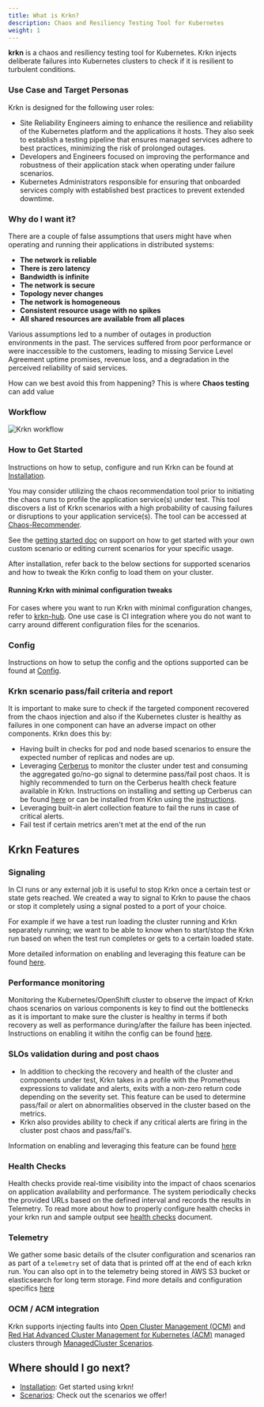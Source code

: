 ```yaml
---
title: What is Krkn?
description: Chaos and Resiliency Testing Tool for Kubernetes
weight: 1
---
```


**krkn** is a chaos and resiliency testing tool for Kubernetes. Krkn injects deliberate failures into Kubernetes clusters to check if it is resilient to turbulent conditions.


### Use Case and Target Personas
Krkn is designed for the following user roles:
- Site Reliability Engineers aiming to enhance the resilience and reliability of the Kubernetes platform and the applications it hosts. They also seek to establish a testing pipeline that ensures managed services adhere to best practices, minimizing the risk of prolonged outages.
- Developers and Engineers focused on improving the performance and robustness of their application stack when operating under failure scenarios.
- Kubernetes Administrators responsible for ensuring that onboarded services comply with established best practices to prevent extended downtime.


### Why do I want it?
There are a couple of false assumptions that users might have when operating and running their applications in distributed systems: 
- **The network is reliable** 
- **There is zero latency** 
- **Bandwidth is infinite**
- **The network is secure** 
- **Topology never changes**
- **The network is homogeneous** 
- **Consistent resource usage with no spikes**
- **All shared resources are available from all places**

Various assumptions led to a number of outages in production environments in the past. The services suffered from poor performance or were inaccessible to the customers, leading to missing Service Level Agreement uptime promises, revenue loss, and a degradation in the perceived reliability of said services.

How can we best avoid this from happening? This is where **Chaos testing** can add value

### Workflow
![Krkn workflow](images/kraken-workflow.png)


### How to Get Started
Instructions on how to setup, configure and run Krkn can be found at [Installation](../installation.md).

You may consider utilizing the chaos recommendation tool prior to initiating the chaos runs to profile the application service(s) under test. This tool discovers a list of Krkn scenarios with a high probability of causing failures or disruptions to your application service(s). The tool can be accessed at [Chaos-Recommender](../chaos-recommender.md).

See the [getting started doc](../getting-started/_index.md.md) on support on how to get started with your own custom scenario or editing current scenarios for your specific usage.

After installation, refer back to the below sections for supported scenarios and how to tweak the Krkn config to load them on your cluster.


#### Running Krkn with minimal configuration tweaks
For cases where you want to run Krkn with minimal configuration changes, refer to [krkn-hub](https://github.com/krkn-chaos/krkn-hub). One use case is CI integration where you do not want to carry around different configuration files for the scenarios.


### Config
Instructions on how to setup the config and the options supported can be found at [Config](config.md).


### Krkn scenario pass/fail criteria and report
It is important to make sure to check if the targeted component recovered from the chaos injection and also if the Kubernetes cluster is healthy as failures in one component can have an adverse impact on other components. Krkn does this by:
- Having built in checks for pod and node based scenarios to ensure the expected number of replicas and nodes are up. 
- Leveraging [Cerberus](../cerberus/_index.md) to monitor the cluster under test and consuming the aggregated go/no-go signal to determine pass/fail post chaos. It is highly recommended to turn on the Cerberus health check feature available in Krkn. Instructions on installing and setting up Cerberus can be found [here](../cerberus/_index.md) or can be installed from Krkn using the [instructions](../installation/_index.md). 
- Leveraging built-in alert collection feature to fail the runs in case of critical alerts.
- Fail test if certain metrics aren't met at the end of the run

## Krkn Features

### Signaling
In CI runs or any external job it is useful to stop Krkn once a certain test or state gets reached. We created a way to signal to Krkn to pause the chaos or stop it completely using a signal posted to a port of your choice.

For example if we have a test run loading the cluster running and Krkn separately running; we want to be able to know when to start/stop the Krkn run based on when the test run completes or gets to a certain loaded state.

More detailed information on enabling and leveraging this feature can be found [here](signal.md).


### Performance monitoring
Monitoring the Kubernetes/OpenShift cluster to observe the impact of Krkn chaos scenarios on various components is key to find out the bottlenecks as it is important to make sure the cluster is healthy in terms if both recovery as well as performance during/after the failure has been injected. Instructions on enabling it witihn the config can be found [here](config.md#performance-monitoring).


### SLOs validation during and post chaos
- In addition to checking the recovery and health of the cluster and components under test, Krkn takes in a profile with the Prometheus expressions to validate and alerts, exits with a non-zero return code depending on the severity set. This feature can be used to determine pass/fail or alert on abnormalities observed in the cluster based on the metrics. 
- Krkn also provides ability to check if any critical alerts are firing in the cluster post chaos and pass/fail's. 

Information on enabling and leveraging this feature can be found [here](SLOs_validation.md)


### Health Checks 
Health checks provide real-time visibility into the impact of chaos scenarios on application availability and performance. The system periodically checks the provided URLs based on the defined interval and records the results in Telemetry. To read more about how to properly configure health checks in your krkn run and sample output see [health checks](health-checks.md) document. 


### Telemetry
We gather some basic details of the clsuter configuration and scenarios ran as part of a `telemetry` set of data that is printed off at the end of each krkn run. You can also opt in to the telemetry being stored in AWS S3 bucket or elasticsearch for long term storage. Find more details and configuration specifics [here](telemetry.md)


### OCM / ACM integration

Krkn supports injecting faults into [Open Cluster Management (OCM)](https://open-cluster-management.io/) and [Red Hat Advanced Cluster Management for Kubernetes (ACM)](https://www.krkn.com/en/technologies/management/advanced-cluster-management) managed clusters through [ManagedCluster Scenarios](..//managedcluster_scenarios.md).

## Where should I go next?

- [Installation](../installation/): Get started using krkn!
- [Scenarios](../scenarios/): Check out the scenarios we offer!
